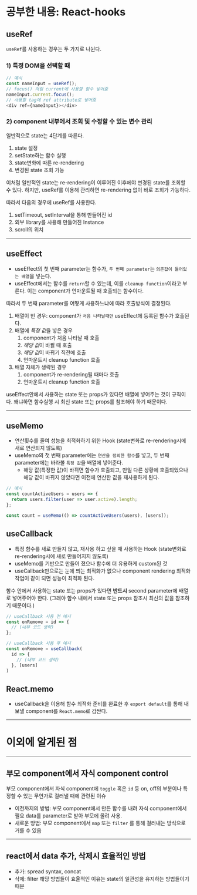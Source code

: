 # 공부한 내용: React-hooks

## useRef
`useRef`를 사용하는 경우는 두 가지로 나뉜다.
### 1) 특정 DOM을 선택할 때
```javascript
// 예시
const nameInput = useRef();
// focus() 처럼 current에 사용할 함수 넣어줌
nameInput.current.focus();
// 사용할 tag에 ref attribute로 넣어줌
<div ref={nameInput}></div>
```
### 2) component 내부에서 조회 및 수정할 수 있는 변수 관리
일반적으로 state는 4단계를 따른다.
  1. state 설정
  2. setState하는 함수 실행
  3. state변화에 따른 re-rendering
  4. 변경된 state 조회 가능
  
이처럼 일반적인 state는 re-rendering이 이루어진 이후에야 변경된 state를 조회할 수 있다. 하지만, useRef를 이용해 관리하면 re-rendering 없이 바로 조회가 가능하다.

따라서 다음의 경우에 useRef를 사용한다.
  1. setTimeout, setInterval을 통해 만들어진 id
  2. 외부 library를 사용해 만들어진 Instance
  3. scroll의 위치

---

## useEffect
  - useEffect의 첫 번째 parameter는 함수가, `두 번째 parameter`는 `의존값이 들어있는 배열`을 넣는다.
  - useEffect에서는 함수를 `return`할 수 있는데, 이를 `cleanup function`이라고 부른다. 이는 component가 언마운트될 때 호출되는 함수이다.

따라서 두 번째 parameter를 어떻게 사용하느냐에 따라 호출방식이 결졍된다.

  1. 배열이 빈 경우: component가 `처음 나타날때만` useEffect에 등록된 함수가 호출된다.
  2. 배열에 <i>특정 값</i>을 넣은 경우
     1. component가 처음 나타날 때 호출
     2. <i>해당 값</i>이 바뀔 때 호출
     3. <i>해당 값</i>이 바뀌기 직전에 호출
     4. 언마운트시 cleanup function 호출
  3. 배열 자체가 생략된 경우
     1. component가 re-rendering될 때마다 호출
     2. 언마운트시 cleanup function 호출

useEffect안에서 사용하는 state 또는 props가 있다면 배열에 넣어주는 것이 규칙이다. 왜냐하면 함수실행 시 최신 state 또는 props를 참조해야 하기 때문이다.

---

## useMemo
 - 연산횟수를 줄여 성능을 최적화하기 위한 Hook (state변화로 re-rendering시에 새로 연산되지 않도록)
 - useMemo의 첫 번째 parameter에는 `연산을 정의한 함수`를 넣고, 두 번째 parameter에는 바라볼 `특정 값`을 배열에 넣어준다.
   - 해당 값(특정한 값)이 바뀌면 함수가 호출되고, 만일 다른 상황에 호출되었으나 해당 값이 바뀌지 않았다면 이전에 연산한 값을 재사용하게 된다.

```javascript
// 예시
const countActiveUsers = users => {
  return users.filter(user => user.active).length;
};

const count = useMemo(() => countActiveUsers(users), [users]);
```

## useCallback
 - 특정 함수를 새로 만들지 않고, 재사용 하고 싶을 때 사용하는 Hook (state변화로 re-rendering시에 새로 만들어지지 않도록)
 - useMemo를 기반으로 만들어 졌으나 함수에 더 유용하게 custom된 것
 - useCallback만으로는 눈에 띄는 최적화가 없으나 component rendering 최적화 작업이 같이 되면 성능이 최적화 된다.

함수 안에서 사용하는 state 또는 props가 있다면 **반드시** second parameter에 배열로 넣어주어야 한다. (그래야 함수 내에서 state 또는 props 참조시 최신의 값을 참조하기 때문이다.)

```javascript
// useCallback 사용 전 예시
const onRemove = id => {
  // (내부 코드 생략)
};

// useCallback 사용 후 예시
const onRemove = useCallback(
  id => {
    // (내부 코드 생략)
  }, [users]
)
```

## React.memo
- useCallback을 이용해 함수 최적화 준비를 완료한 후  `export default`를 통해 내보낼 component를 `React.memo`로 감싼다.

---

# 이외에 알게된 점

---

## 부모 component에서 자식 component control
부모 component에서 자식 component에 `toggle` 혹은 `id` 등 on, off의 부분이나 특정할 수 있는 무언가로 걸러낼 때에 관련된 이슈
  - 이전까지의 방법: 부모 component에서 만든 함수를 내려 자식 component에서 필요 data를 parameter로 받아 부모에 올려 사용.
  - 새로운 방법: 부모 component에서 `map` 또는 `filter` 를 통해 걸러내는 방식으로 거를 수 있음

---

## react에서 data 추가, 삭제시 효율적인 방법
  - 추가: spread syntax, concat
  - 삭제: filter
해당 방법들이 효율적인 이유는 state의 일관성을 유지하는 방법들이기 때문